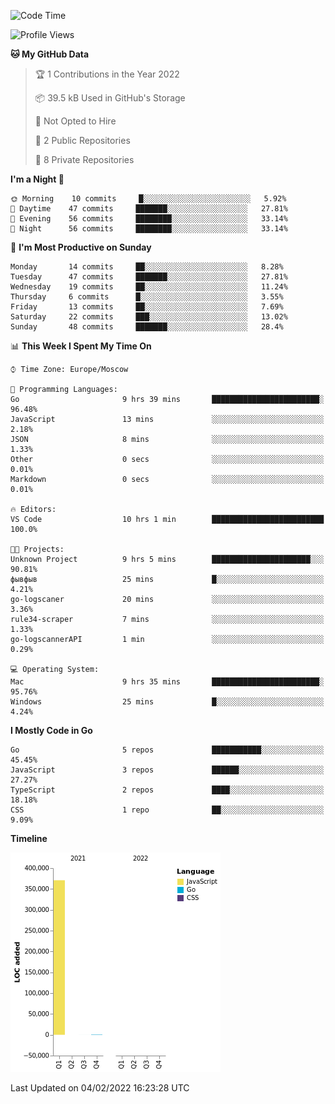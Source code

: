 <!--START_SECTION:waka-->
![Code Time](http://img.shields.io/badge/Code%20Time-147%20hrs%2036%20mins-blue)

![Profile Views](http://img.shields.io/badge/Profile%20Views-0-blue)

**🐱 My GitHub Data** 

> 🏆 1 Contributions in the Year 2022
 > 
> 📦 39.5 kB Used in GitHub's Storage 
 > 
> 🚫 Not Opted to Hire
 > 
> 📜 2 Public Repositories 
 > 
> 🔑 8 Private Repositories  
 > 
**I'm a Night 🦉** 

```text
🌞 Morning    10 commits     █░░░░░░░░░░░░░░░░░░░░░░░░   5.92% 
🌆 Daytime    47 commits     ███████░░░░░░░░░░░░░░░░░░   27.81% 
🌃 Evening    56 commits     ████████░░░░░░░░░░░░░░░░░   33.14% 
🌙 Night      56 commits     ████████░░░░░░░░░░░░░░░░░   33.14%

```
📅 **I'm Most Productive on Sunday** 

```text
Monday       14 commits     ██░░░░░░░░░░░░░░░░░░░░░░░   8.28% 
Tuesday      47 commits     ███████░░░░░░░░░░░░░░░░░░   27.81% 
Wednesday    19 commits     ██░░░░░░░░░░░░░░░░░░░░░░░   11.24% 
Thursday     6 commits      █░░░░░░░░░░░░░░░░░░░░░░░░   3.55% 
Friday       13 commits     ██░░░░░░░░░░░░░░░░░░░░░░░   7.69% 
Saturday     22 commits     ███░░░░░░░░░░░░░░░░░░░░░░   13.02% 
Sunday       48 commits     ███████░░░░░░░░░░░░░░░░░░   28.4%

```


📊 **This Week I Spent My Time On** 

```text
⌚︎ Time Zone: Europe/Moscow

💬 Programming Languages: 
Go                       9 hrs 39 mins       ████████████████████████░   96.48% 
JavaScript               13 mins             ░░░░░░░░░░░░░░░░░░░░░░░░░   2.18% 
JSON                     8 mins              ░░░░░░░░░░░░░░░░░░░░░░░░░   1.33% 
Other                    0 secs              ░░░░░░░░░░░░░░░░░░░░░░░░░   0.01% 
Markdown                 0 secs              ░░░░░░░░░░░░░░░░░░░░░░░░░   0.01%

🔥 Editors: 
VS Code                  10 hrs 1 min        █████████████████████████   100.0%

🐱‍💻 Projects: 
Unknown Project          9 hrs 5 mins        ██████████████████████░░░   90.81% 
фывфыв                   25 mins             █░░░░░░░░░░░░░░░░░░░░░░░░   4.21% 
go-logscaner             20 mins             ░░░░░░░░░░░░░░░░░░░░░░░░░   3.36% 
rule34-scraper           7 mins              ░░░░░░░░░░░░░░░░░░░░░░░░░   1.33% 
go-logscannerAPI         1 min               ░░░░░░░░░░░░░░░░░░░░░░░░░   0.29%

💻 Operating System: 
Mac                      9 hrs 35 mins       ████████████████████████░   95.76% 
Windows                  25 mins             █░░░░░░░░░░░░░░░░░░░░░░░░   4.24%

```

**I Mostly Code in Go** 

```text
Go                       5 repos             ███████████░░░░░░░░░░░░░░   45.45% 
JavaScript               3 repos             ██████░░░░░░░░░░░░░░░░░░░   27.27% 
TypeScript               2 repos             ████░░░░░░░░░░░░░░░░░░░░░   18.18% 
CSS                      1 repo              ██░░░░░░░░░░░░░░░░░░░░░░░   9.09%

```


**Timeline**

![Chart not found](https://raw.githubusercontent.com/jeezft/jeezft/main/charts/bar_graph.png) 


 Last Updated on 04/02/2022 16:23:28 UTC
<!--END_SECTION:waka-->
